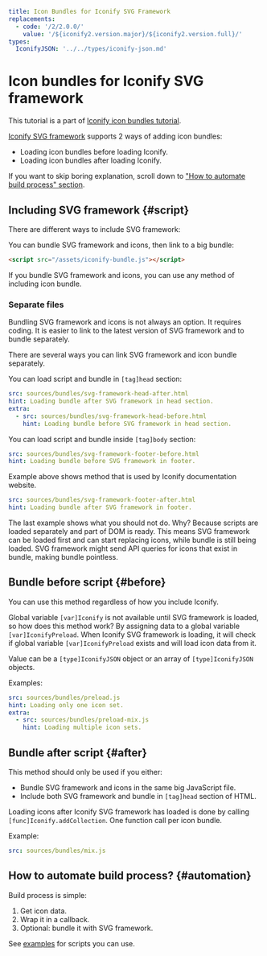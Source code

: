 ```yaml
title: Icon Bundles for Iconify SVG Framework
replacements:
  - code: '/2/2.0.0/'
    value: '/${iconify2.version.major}/${iconify2.version.full}/'
types:
  IconifyJSON: '../../types/iconify-json.md'
```

# Icon bundles for Iconify SVG framework

This tutorial is a part of [Iconify icon bundles tutorial](./index.md).

[Iconify SVG framework](../../implementations/svg-framework/index.md) supports 2 ways of adding icon bundles:

- Loading icon bundles before loading Iconify.
- Loading icon bundles after loading Iconify.

If you want to skip boring explanation, scroll down to ["How to automate build process" section](#automation).

## Including SVG framework {#script}

There are different ways to include SVG framework:

You can bundle SVG framework and icons, then link to a big bundle:

```html
<script src="/assets/iconify-bundle.js"></script>
```

If you bundle SVG framework and icons, you can use any method of including icon bundle.

### Separate files

Bundling SVG framework and icons is not always an option. It requires coding. It is easier to link to the latest version of SVG framework and to bundle separately.

There are several ways you can link SVG framework and icon bundle separately.

You can load script and bundle in `[tag]head` section:

```yaml
src: sources/bundles/svg-framework-head-after.html
hint: Loading bundle after SVG framework in head section.
extra:
  - src: sources/bundles/svg-framework-head-before.html
    hint: Loading bundle before SVG framework in head section.
```

You can load script and bundle inside `[tag]body` section:

```yaml
src: sources/bundles/svg-framework-footer-before.html
hint: Loading bundle before SVG framework in footer.
```

Example above shows method that is used by Iconify documentation website.

```yaml
src: sources/bundles/svg-framework-footer-after.html
hint: Loading bundle after SVG framework in footer.
```

The last example shows what you should not do. Why? Because scripts are loaded separately and part of DOM is ready. This means SVG framework can be loaded first and can start replacing icons, while bundle is still being loaded. SVG framework might send API queries for icons that exist in bundle, making bundle pointless.

## Bundle before script {#before}

You can use this method regardless of how you include Iconify.

Global variable `[var]Iconify` is not available until SVG framework is loaded, so how does this method work? By assigning data to a global variable `[var]IconifyPreload`. When Iconify SVG framework is loading, it will check if global variable `[var]IconifyPreload` exists and will load icon data from it.

Value can be a `[type]IconifyJSON` object or an array of `[type]IconifyJSON` objects.

Examples:

```yaml
src: sources/bundles/preload.js
hint: Loading only one icon set.
extra:
  - src: sources/bundles/preload-mix.js
    hint: Loading multiple icon sets.
```

## Bundle after script {#after}

This method should only be used if you either:

- Bundle SVG framework and icons in the same big JavaScript file.
- Include both SVG framework and bundle in `[tag]head` section of HTML.

Loading icons after Iconify SVG framework has loaded is done by calling `[func]Iconify.addCollection`. One function call per icon bundle.

Example:

```yaml
src: sources/bundles/mix.js
```

## How to automate build process? {#automation}

Build process is simple:

1. Get icon data.
2. Wrap it in a callback.
3. Optional: bundle it with SVG framework.

See [examples](./examples/index.md) for scripts you can use.
